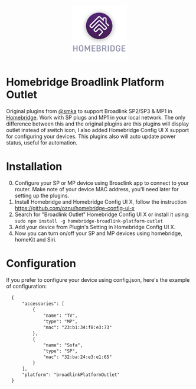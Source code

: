 <p align="center">

<img src="https://github.com/homebridge/branding/raw/master/logos/homebridge-wordmark-logo-vertical.png" width="150">

</p>

# Homebridge Broadlink Platform Outlet

Original plugins from [@smka](https://github.com/smka/homebridge-broadlink-platform) to support Broadlink SP2/SP3 & MP1 in [Homebridge](https://github.com/nfarina/homebridge/). Work with SP plugs and MP1 in your local network. The only difference between this and the original plugins are this plugins will display outlet instead of switch icon, I also added Homebridge Config UI X support for configuring your devices. This plugins also will auto update power status, useful for automation.

# Installation
0. Configure your SP or MP device using Broadlink app to connect to your router. Make note of your device MAC address, you'll need later for setting up the plugins.
1. Install Homebridge and Homebridge Config UI X, follow the instruction https://github.com/oznu/homebridge-config-ui-x
2. Search for "Broadlink Outlet" Homebridge Config UI X or install it using: `sudo npm install -g homebridge-broadlink-platform-outlet`
3. Add your device from Plugin's Setting in Homebridge Config UI X.
4. Now you can turn on/off your SP and MP devices using homebridge, homeKit and Siri.

# Configuration

If you prefer to configure your device using config.json, here's the example of configuration:
```
  {
      "accessories": [
          {
              "name": "TV",
              "type": "MP",
              "mac": "23:b1:34:f8:e3:73"
          },
          {
              "name": "Sofa",
              "type": "SP",
              "mac": "32:ba:24:e3:e1:65"
          }
      ],
      "platform": "broadlinkPlatformOutlet"
  }
```

